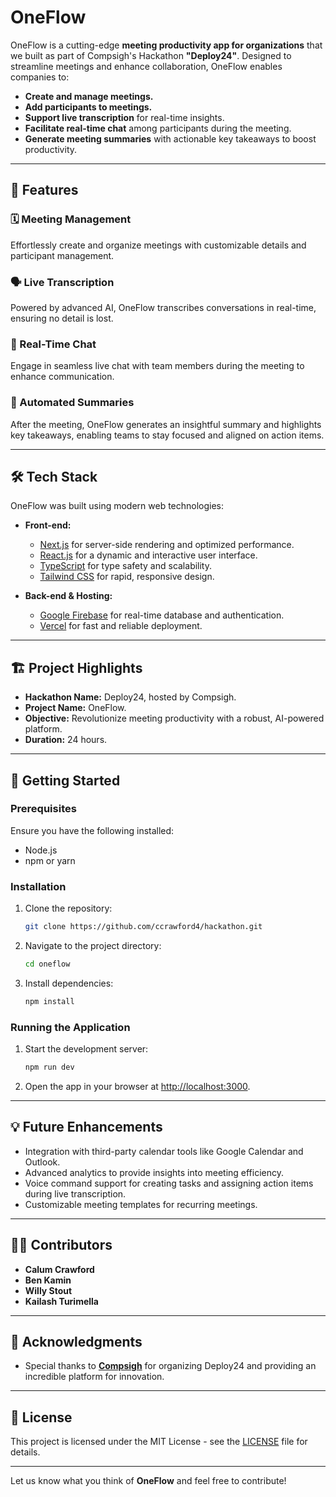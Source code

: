 # OneFlow

OneFlow is a cutting-edge **meeting productivity app for organizations** that we built as part of Compsigh's Hackathon **"Deploy24"**. Designed to streamline meetings and enhance collaboration, OneFlow enables companies to:

- **Create and manage meetings.**  
- **Add participants to meetings.**  
- **Support live transcription** for real-time insights.  
- **Facilitate real-time chat** among participants during the meeting.  
- **Generate meeting summaries** with actionable key takeaways to boost productivity.  

---

## 🚀 Features  

### 🗓️ Meeting Management  
Effortlessly create and organize meetings with customizable details and participant management.  

### 🗣️ Live Transcription  
Powered by advanced AI, OneFlow transcribes conversations in real-time, ensuring no detail is lost.  

### 💬 Real-Time Chat  
Engage in seamless live chat with team members during the meeting to enhance communication.  

### 📄 Automated Summaries  
After the meeting, OneFlow generates an insightful summary and highlights key takeaways, enabling teams to stay focused and aligned on action items.  

---

## 🛠️ Tech Stack  

OneFlow was built using modern web technologies:  

- **Front-end:**  
  - [Next.js](https://nextjs.org/) for server-side rendering and optimized performance.  
  - [React.js](https://react.dev/) for a dynamic and interactive user interface.  
  - [TypeScript](https://www.typescriptlang.org/) for type safety and scalability.  
  - [Tailwind CSS](https://tailwindcss.com/) for rapid, responsive design.  

- **Back-end & Hosting:**  
  - [Google Firebase](https://firebase.google.com/) for real-time database and authentication.  
  - [Vercel](https://vercel.com/) for fast and reliable deployment.  

---

## 🏗️ Project Highlights  

- **Hackathon Name:** Deploy24, hosted by Compsigh.  
- **Project Name:** OneFlow.  
- **Objective:** Revolutionize meeting productivity with a robust, AI-powered platform.  
- **Duration:** 24 hours.  

---

## 🔧 Getting Started  

### Prerequisites  
Ensure you have the following installed:  
- Node.js  
- npm or yarn  

### Installation  
1. Clone the repository:  
   ```bash  
   git clone https://github.com/ccrawford4/hackathon.git  
   ```  

2. Navigate to the project directory:  
   ```bash  
   cd oneflow  
   ```  

3. Install dependencies:  
   ```bash  
   npm install  
   ```  

### Running the Application  
1. Start the development server:  
   ```bash  
   npm run dev  
   ```  

2. Open the app in your browser at [http://localhost:3000](http://localhost:3000).  

---

## 💡 Future Enhancements  

- Integration with third-party calendar tools like Google Calendar and Outlook.  
- Advanced analytics to provide insights into meeting efficiency.  
- Voice command support for creating tasks and assigning action items during live transcription.  
- Customizable meeting templates for recurring meetings.  

---

## 👨‍💻 Contributors  

- **Calum Crawford**  
- **Ben Kamin** 
- **Willy Stout**
- **Kailash Turimella**

---

## 🌟 Acknowledgments  

- Special thanks to **[Compsigh](https://github.com/compsigh)** for organizing Deploy24 and providing an incredible platform for innovation.  

---

## 📜 License  

This project is licensed under the MIT License - see the [LICENSE](LICENSE) file for details.  

---  

Let us know what you think of **OneFlow** and feel free to contribute!  
